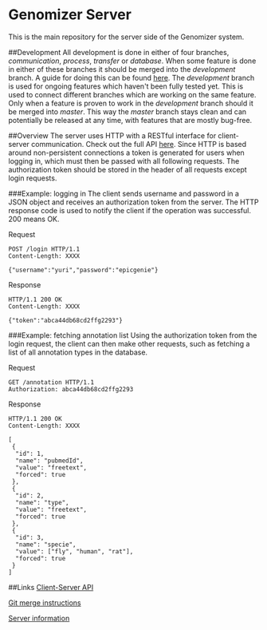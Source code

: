Genomizer Server
===================
This is the main repository for the server side of the Genomizer system. 

##Development
All development is done in either of four branches, *communication*, *process*, *transfer* or *database*. When some feature
is done in either of these branches it should be merged into the *development* branch.
A guide for doing this can be found [here](https://github.com/genomizer/genomizer-server/wiki/Merging-in-Git). The *development* 
branch is used for ongoing
features which haven't been fully tested yet. This is used to connect different branches which are working on the same feature.
Only when a feature is proven to work in the *development* branch should it be merged into *master*. This way
the *master* branch stays clean and can potentially be released at any time, with features that are mostly bug-free.

##Overview
The server uses HTTP with a RESTful interface
for client-server communication. Check out the full API [here](http://docs.genomizer.apiary.io/).
Since HTTP is based around non-persistent connections a token is generated for users when logging in, which must
then be passed with all following requests. The authorization token should be stored in the header of all requests
except login requests.

###Example: logging in
The client sends username and password in a JSON object and receives an authorization token from the server.
The HTTP response code is used to notify the client if the operation was successful. 200 means OK.

Request

    POST /login HTTP/1.1
    Content-Length: XXXX
    
    {"username":"yuri","password":"epicgenie"}

Response

    HTTP/1.1 200 OK
    Content-Length: XXXX

    {"token":"abca44db68cd2ffg2293"}

###Example:  fetching annotation list
Using the authorization token from the login request, the client can then make other requests, such as fetching a list
of all annotation types in the database.

Request

    GET /annotation HTTP/1.1
    Authorization: abca44db68cd2ffg2293

Response

    HTTP/1.1 200 OK
    Content-Length: XXXX

    [
     {
      "id": 1, 
      "name": "pubmedId",
      "value": "freetext",
      "forced": true
     }, 
     {
      "id": 2,
      "name": "type",
      "value": "freetext",
      "forced": true
     },
     {
      "id": 3,
      "name": "specie",
      "value": ["fly", "human", "rat"],
      "forced": true
     }
    ]

##Links
[Client-Server API](http://docs.genomizer.apiary.io/)

[Git merge instructions](https://github.com/genomizer/genomizer-server/wiki/Merging-in-Git)

[Server information](http://scratchy.cs.umu.se:8000/admin/server.html)
